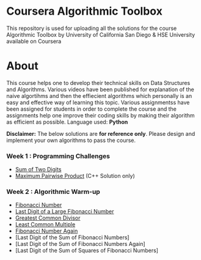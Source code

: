 # Coursera Algorithmic Toolbox
This repository is used for uploading all the solutions for the course Algorithmic Toolbox by University of California San Diego &amp; HSE University available on Coursera

# About
This course helps one to develop their technical skills on Data Structures and Algorithms. Various videos have been published for explanation of the naive algortihms and then the effiecient algorithms which personally is an easy and effective way of learning this topic. Various assignmentss have been assigned for students in order to complete the course and the assignments help one improve their coding skills by making their algorithm as efficient as possible.
Language used: **Python**

**Disclaimer:** The below solutions are **for reference only**. Please design and implement your own algorithms to pass the course.

### Week 1 : Programming Challenges
- [Sum of Two Digits](https://github.com/nikesnoop/Coursera-Algorithmic-Toolbox/blob/main/Week%201/AplusB.py)
- [Maximum Pairwise Product](https://github.com/nikesnoop/Coursera-Algorithmic-Toolbox/blob/main/Week%201/maximum_pairwise_product.cpp) (C++ Solution only)

### Week 2 : Algorithmic Warm-up
- [Fibonacci Number](https://github.com/nikesnoop/Coursera-Algorithmic-Toolbox/blob/main/Week%202/fibonacci.py)
- [Last Digit of a Large Fibonacci Number](https://github.com/nikesnoop/Coursera-Algorithmic-Toolbox/blob/main/Week%202/2.2_fibonacci_last_digit.py)
- [Greatest Common Divisor](https://github.com/nikesnoop/Coursera-Algorithmic-Toolbox/blob/main/Week%202/2.3_GCD.py)
- [Least Common Multiple](https://github.com/nikesnoop/Coursera-Algorithmic-Toolbox/blob/main/Week%202/2.4_LCM.py)
- [Fibonacci Number Again](https://github.com/nikesnoop/Coursera-Algorithmic-Toolbox/blob/main/Week%202/2.5_pisano.py)
- [Last Digit of the Sum of Fibonacci Numbers]
- [Last Digit of the Sum of Fibonacci Numbers Again]
- [Last Digit of the Sum of Squares of Fibonacci Numbers]
